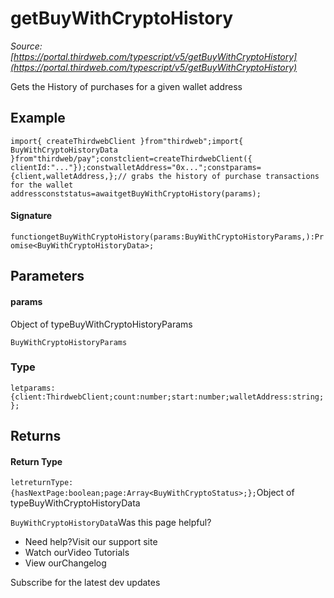 # getBuyWithCryptoHistory

*Source: [https://portal.thirdweb.com/typescript/v5/getBuyWithCryptoHistory](https://portal.thirdweb.com/typescript/v5/getBuyWithCryptoHistory)*

Gets the History of purchases for a given wallet address

## Example

`import{ createThirdwebClient }from"thirdweb";import{ BuyWithCryptoHistoryData }from"thirdweb/pay";constclient=createThirdwebClient({ clientId:"..."});constwalletAddress="0x...";constparams={client,walletAddress,};// grabs the history of purchase transactions for the wallet addressconststatus=awaitgetBuyWithCryptoHistory(params);`
#### Signature

`functiongetBuyWithCryptoHistory(params:BuyWithCryptoHistoryParams,):Promise<BuyWithCryptoHistoryData>;`
## Parameters

#### params

Object of typeBuyWithCryptoHistoryParams

`BuyWithCryptoHistoryParams`
### Type

`letparams:{client:ThirdwebClient;count:number;start:number;walletAddress:string;};`
## Returns

#### Return Type

`letreturnType:{hasNextPage:boolean;page:Array<BuyWithCryptoStatus>;};`Object of typeBuyWithCryptoHistoryData

`BuyWithCryptoHistoryData`Was this page helpful?

* Need help?Visit our support site
* Watch ourVideo Tutorials
* View ourChangelog

Subscribe for the latest dev updates

